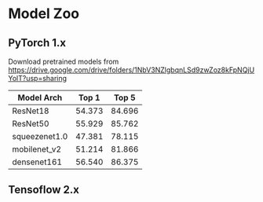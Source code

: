 # Model Zoo

## PyTorch 1.x

Download pretrained models from https://drive.google.com/drive/folders/1NbV3NZlgbqnLSd9zwZoz8kFpNQjUYolT?usp=sharing

| Model Arch | Top 1  | Top 5  |
|----------------|--------|--------|
| ResNet18       | 54.373 | 84.696 |
| ResNet50       | 55.929 | 85.762 |
| squeezenet1.0  | 47.381 | 78.115 |
| mobilenet_v2   | 51.214 | 81.866 |
| densenet161    | 56.540 | 86.375  |

## Tensoflow 2.x

